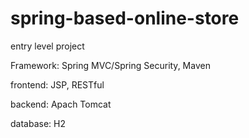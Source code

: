 # spring-based-online-store
entry level project

Framework: Spring MVC/Spring Security, Maven

frontend: JSP, RESTful

backend: Apach Tomcat

database: H2 

